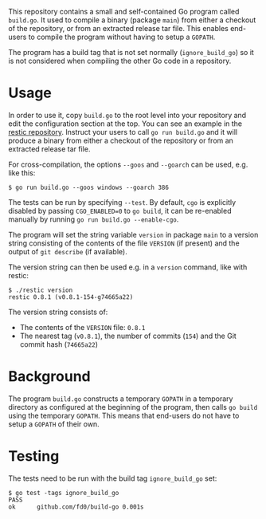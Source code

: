 This repository contains a small and self-contained Go program called
`build.go`. It used to compile a binary (package `main`) from either a checkout
of the repository, or from an extracted release tar file. This enables
end-users to compile the program without having to setup a `GOPATH`.

The program has a build tag that is not set normally (`ignore_build_go`) so it
is not considered when compiling the other Go code in a repository.

Usage
=====

In order to use it, copy `build.go` to the root level into your repository and
edit the configuration section at the top. You can see an example in the
[restic repository](https://github.com/restic/restic/blob/master/build.go).
Instruct your users to call `go run build.go` and it will produce a binary from
either a checkout of the repository or from an extracted release tar file.

For cross-compilation, the options `--goos` and `--goarch` can be used, e.g.
like this:
```
$ go run build.go --goos windows --goarch 386
```

The tests can be run by specifying `--test`. By default, `cgo` is explicitly
disabled by passing `CGO_ENABLED=0` to `go build`, it can be re-enabled
manually by running `go run build.go --enable-cgo`.

The program will set the string variable `version` in package `main` to a
version string consisting of the contents of the file `VERSION` (if present)
and the output of `git describe` (if available).

The version string can then be used e.g. in a `version` command, like with
restic:
```
$ ./restic version
restic 0.8.1 (v0.8.1-154-g74665a22)
```

The version string consists of:
 * The contents of the `VERSION` file: `0.8.1`
 * The nearest tag (`v0.8.1`), the number of commits (`154`) and the Git commit hash (`74665a22`)

Background
==========

The program `build.go` constructs a temporary `GOPATH` in a temporary directory
as configured at the beginning of the program, then calls `go build` using the
temporary `GOPATH`. This means that end-users do not have to setup a `GOPATH`
of their own.

Testing
=======

The tests need to be run with the build tag `ignore_build_go` set:
```
$ go test -tags ignore_build_go
PASS
ok  	github.com/fd0/build-go	0.001s
```
